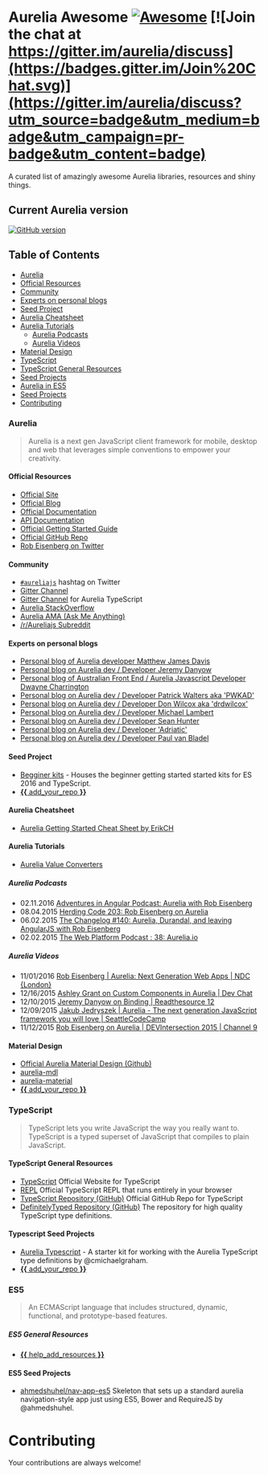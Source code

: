 
# Aurelia Awesome [![Awesome](https://cdn.rawgit.com/sindresorhus/awesome/d7305f38d29fed78fa85652e3a63e154dd8e8829/media/badge.svg)](https://github.com/sindresorhus/awesome) [![Join the chat at https://gitter.im/aurelia/discuss](https://badges.gitter.im/Join%20Chat.svg)](https://gitter.im/aurelia/discuss?utm_source=badge&utm_medium=badge&utm_campaign=pr-badge&utm_content=badge)

A curated list of amazingly awesome Aurelia libraries, resources and shiny things.

## Current Aurelia version

[![GitHub version](https://badge.fury.io/gh/aurelia%2Fframework.svg)](http://badge.fury.io/gh/aurelia%2Fframework)


## Table of Contents
* [Aurelia](#aurelia)
 *  [Official Resources](#official-resources)
 *  [Community](#community)
 *  [Experts on personal blogs](#experts-on-personal-blogs)
 *  [Seed Project](#seed-project) 
 *  [Aurelia Cheatsheet](#aurelia-cheatsheet)
 *  [Aurelia Tutorials](#aurelia-tutorials)
    * [Aurelia Podcasts](#aurelia-podcasts)
    * [Aurelia Videos](#aurelia-videos)
 *  [Material Design](#material-design)
* [TypeScript](#typescript)
 * [TypeScript General Resources](#typeScript-general-resources)
 * [Seed Projects](#typescript-seed-projects)
* [Aurelia in ES5](#es5)
 * [Seed Projects](#es5-seed-projects) 
* [Contributing](#contributing)
  

### Aurelia

> Aurelia is a next gen JavaScript client framework for mobile, desktop and web that leverages simple conventions to empower your creativity.

#### Official Resources
- [Official Site](http://aurelia.io)
- [Official Blog](http://blog.durandal.io)
- [Official Documentation](http://aurelia.io/docs.html)
- [API Documentation](http://aurelia.io/docs.html#/api/home)
- [Official Getting Started Guide](http://aurelia.io/docs.html#/aurelia/framework/latest/doc/article/getting-started)
- [Official GitHub Repo](https://github.com/aurelia/framework)
- [Rob Eisenberg on Twitter](https://twitter.com/eisenbergeffect)

#### Community
 - [`#aureliajs`](https://twitter.com/hashtag/aureliajs) hashtag on Twitter
 - [Gitter Channel](https://gitter.im/Aurelia/Discuss)
 - [Gitter Channel](https://gitter.im/cmichaelgraham/aurelia-typescript) for Aurelia TypeScript
 - [Aurelia StackOverflow](http://stackoverflow.com/questions/tagged/aurelia)
 - [Aurelia AMA (Ask Me Anything)](https://hashnode.com/ama/with-aurelia-team-cijv67apt000o535313ewe3qo)
 - [/r/Aureliajs Subreddit](http://www.reddit.com/r/aureliajs/)

#### Experts on personal blogs
-  [Personal blog of Aurelia developer Matthew James Davis](http://davismj.me/)
- [Personal blog on Aurelia dev / Developer Jeremy Danyow](http://www.danyow.net/)
- [Personal blog of Australian Front End / Aurelia Javascript Developer Dwayne Charrington](http://ilikekillnerds.com/category/javascript/aurelia/)
- [Personal blog on Aurelia dev / Developer Patrick Walters aka 'PWKAD'](http://patrickwalters.net/)
- [Personal blog on Aurelia dev / Developer Don Wilcox aka 'drdwilcox'](http://drdwilcox.blogspot.com/)
- [Personal blog on Aurelia dev / Developer Michael Lambert](http://hobbit-on-aurelia.net/)
- [Personal blog on Aurelia dev / Developer Sean Hunter](http://sean-hunter.io/)
- [Personal blog on Aurelia dev / Developer 'Adriatic'](http://blog.aurelia-guides.com/)
- [Personal blog on Aurelia dev / Developer Paul van Bladel](http://blog.opinionatedapps.com/)

#### Seed Project
 - [Begginer kits](https://github.com/aurelia/beginner-kits) - Houses the beginner getting started started kits for ES 2016 and TypeScript.
 - [**{{** add_your_repo **}}**](https://github.com/behzad888/awesome/edit/master/README.md)

#### Aurelia Cheatsheet
- [Aurelia Getting Started Cheat Sheet by ErikCH](http://www.cheatography.com/erikch/cheat-sheets/aurelia-getting-started/)

#### Aurelia Tutorials
- [Aurelia Value Converters](https://jdanyow.github.io/aurelia-converters-sample/)

##### Aurelia Podcasts
- 02.11.2016 [Adventures in Angular Podcast: Aurelia with Rob Eisenberg](https://devchat.tv/adventures-in-angular/080-aia-aurelia-with-rob-eisenberg)
- 08.04.2015 [Herding Code 203: Rob Eisenberg on Aurelia](http://herdingcode.com/herding-code-203-rob-eisenberg-on-aurelia/)
- 06.02.2015 [The Changelog #140: Aurelia, Durandal, and leaving AngularJS with Rob Eisenberg](http://5by5.tv/changelog/140)
- 02.02.2015 [The Web Platform Podcast : 38: Aurelia.io](http://thewebplatform.libsyn.com/38-aureliaio)

##### Aurelia Videos
- 11/01/2016 [Rob Eisenberg | Aurelia: Next Generation Web Apps | NDC {London}](https://vimeo.com/153090562)
- 12/16/2015 [Ashley Grant on Custom Components in Aurelia | Dev Chat](https://www.youtube.com/watch?v=KOCiYJAWXeQ)
- 12/10/2015 [Jeremy Danyow on Binding | Readthesource 12](https://www.youtube.com/watch?v=NyxGZYgOCuo)
- 12/09/2015 [Jakub Jedryszek | Aurelia - The next generation JavaScript framework you will love | SeattleCodeCamp](https://vimeo.com/152733803)
- 11/12/2015 [Rob Eisenberg on Aurelia | DEVIntersection 2015 | Channel 9](https://channel9.msdn.com/Events/Seth-on-the-Road/DevIntersection-2015/Rob-Eisenberg-on-Aurelia)

#### Material Design
 - [Official Aurelia Material Design (Github)](https://github.com/joelcoxokc/aurelia-interface) 
 - [aurelia-mdl](https://github.com/genadis/aurelia-mdl)
 - [aurelia-material](https://github.com/redpelicans/aurelia-material)
 - [**{{** add_your_repo **}}**](https://github.com/behzad888/awesome/edit/master/README.md)

### TypeScript

> TypeScript lets you write JavaScript the way you really want to. TypeScript is a typed superset of JavaScript that compiles to plain JavaScript.

#### TypeScript General Resources
 - [TypeScript](http://www.typescriptlang.org/) Official Website for TypeScript
 - [REPL](http://www.typescriptlang.org/Playground) Official TypeScript REPL that runs entirely in your browser
 - [TypeScript Repository (GitHub)](https://github.com/Microsoft/TypeScript) Official GitHub Repo for TypeScript
 - [DefinitelyTyped Repository (GitHub)](https://github.com/DefinitelyTyped/DefinitelyTyped) The repository for high quality TypeScript type definitions.

#### Typescript Seed Projects
 - [Aurelia Typescript](https://github.com/cmichaelgraham/aurelia-typescript) - A starter kit for working with the Aurelia TypeScript type definitions by @cmichaelgraham.
 - [**{{** add_your_repo **}}**](https://github.com/behzad888/awesome/edit/master/README.md)

### ES5

> An ECMAScript language that includes structured, dynamic, functional, and prototype-based features.

##### ES5 General Resources
- [**{{** help_add_resources **}}**](https://github.com/behzad888/awesome/edit/master/README.md)

#### ES5 Seed Projects
- [ahmedshuhel/nav-app-es5](https://github.com/ahmedshuhel/nav-app-es5) Skeleton that sets up a standard aurelia navigation-style app just using ES5, Bower and RequireJS by @ahmedshuhel.

# Contributing
Your contributions are always welcome!

